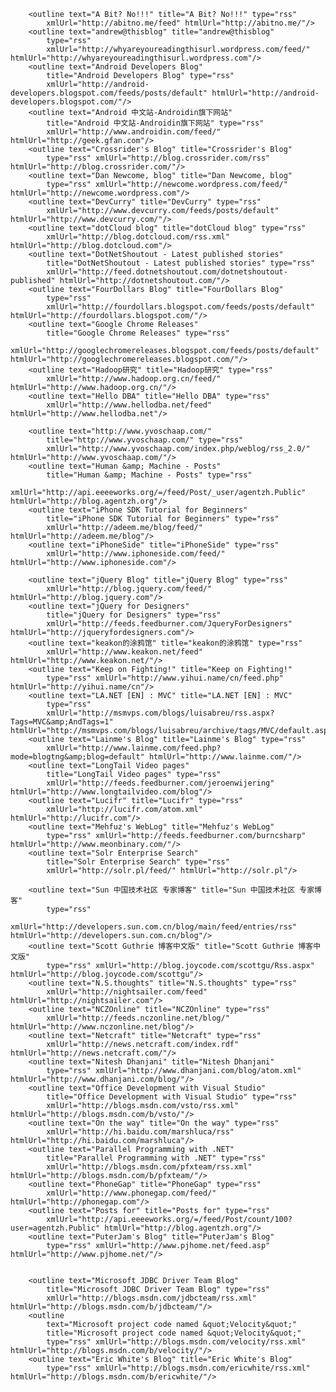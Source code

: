         <outline text="A Bit? No!!!" title="A Bit? No!!!" type="rss"
            xmlUrl="http://abitno.me/feed" htmlUrl="http://abitno.me/"/>
        <outline text="andrew@thisblog" title="andrew@thisblog"
            type="rss"
            xmlUrl="http://whyareyoureadingthisurl.wordpress.com/feed/" htmlUrl="http://whyareyoureadingthisurl.wordpress.com"/>
        <outline text="Android Developers Blog"
            title="Android Developers Blog" type="rss"
            xmlUrl="http://android-developers.blogspot.com/feeds/posts/default" htmlUrl="http://android-developers.blogspot.com/"/>
        <outline text="Android 中文站-Androidin旗下网站"
            title="Android 中文站-Androidin旗下网站" type="rss"
            xmlUrl="http://www.androidin.com/feed/" htmlUrl="http://geek.gfan.com"/>
        <outline text="Crossrider's Blog" title="Crossrider's Blog"
            type="rss" xmlUrl="http://blog.crossrider.com/rss" htmlUrl="http://blog.crossrider.com/"/>
        <outline text="Dan Newcome, blog" title="Dan Newcome, blog"
            type="rss" xmlUrl="http://newcome.wordpress.com/feed/" htmlUrl="http://newcome.wordpress.com"/>
        <outline text="DevCurry" title="DevCurry" type="rss"
            xmlUrl="http://www.devcurry.com/feeds/posts/default" htmlUrl="http://www.devcurry.com/"/>
        <outline text="dotCloud blog" title="dotCloud blog" type="rss"
            xmlUrl="http://blog.dotcloud.com/rss.xml" htmlUrl="http://blog.dotcloud.com"/>
        <outline text="DotNetShoutout - Latest published stories"
            title="DotNetShoutout - Latest published stories" type="rss"
            xmlUrl="http://feed.dotnetshoutout.com/dotnetshoutout-published" htmlUrl="http://dotnetshoutout.com/"/>
        <outline text="FourDollars Blog" title="FourDollars Blog"
            type="rss"
            xmlUrl="http://fourdollars.blogspot.com/feeds/posts/default" htmlUrl="http://fourdollars.blogspot.com/"/>
        <outline text="Google Chrome Releases"
            title="Google Chrome Releases" type="rss"
            xmlUrl="http://googlechromereleases.blogspot.com/feeds/posts/default" htmlUrl="http://googlechromereleases.blogspot.com/"/>
        <outline text="Hadoop研究" title="Hadoop研究" type="rss"
            xmlUrl="http://www.hadoop.org.cn/feed/" htmlUrl="http://www.hadoop.org.cn/"/>
        <outline text="Hello DBA" title="Hello DBA" type="rss"
            xmlUrl="http://www.hellodba.net/feed" htmlUrl="http://www.hellodba.net"/>

        <outline text="http://www.yvoschaap.com/"
            title="http://www.yvoschaap.com/" type="rss"
            xmlUrl="http://www.yvoschaap.com/index.php/weblog/rss_2.0/" htmlUrl="http://www.yvoschaap.com/"/>
        <outline text="Human &amp; Machine - Posts"
            title="Human &amp; Machine - Posts" type="rss"
            xmlUrl="http://api.eeeeworks.org/=/feed/Post/_user/agentzh.Public" htmlUrl="http://blog.agentzh.org"/>
        <outline text="iPhone SDK Tutorial for Beginners"
            title="iPhone SDK Tutorial for Beginners" type="rss"
            xmlUrl="http://adeem.me/blog/feed/" htmlUrl="http://adeem.me/blog"/>
        <outline text="iPhoneSide" title="iPhoneSide" type="rss"
            xmlUrl="http://www.iphoneside.com/feed/" htmlUrl="http://www.iphoneside.com"/>

        <outline text="jQuery Blog" title="jQuery Blog" type="rss"
            xmlUrl="http://blog.jquery.com/feed/" htmlUrl="http://blog.jquery.com"/>
        <outline text="jQuery for Designers"
            title="jQuery for Designers" type="rss"
            xmlUrl="http://feeds.feedburner.com/JqueryForDesigners" htmlUrl="http://jqueryfordesigners.com"/>
        <outline text="keakon的涂鸦馆" title="keakon的涂鸦馆" type="rss"
            xmlUrl="http://www.keakon.net/feed" htmlUrl="http://www.keakon.net/"/>
        <outline text="Keep on Fighting!" title="Keep on Fighting!"
            type="rss" xmlUrl="http://www.yihui.name/cn/feed.php" htmlUrl="http://yihui.name/cn"/>
        <outline text="LA.NET [EN] : MVC" title="LA.NET [EN] : MVC"
            type="rss"
            xmlUrl="http://msmvps.com/blogs/luisabreu/rss.aspx?Tags=MVC&amp;AndTags=1" htmlUrl="http://msmvps.com/blogs/luisabreu/archive/tags/MVC/default.aspx"/>
        <outline text="Lainme's Blog" title="Lainme's Blog" type="rss"
            xmlUrl="http://www.lainme.com/feed.php?mode=blogtng&amp;blog=default" htmlUrl="http://www.lainme.com/"/>
        <outline text="LongTail Video pages"
            title="LongTail Video pages" type="rss"
            xmlUrl="http://feeds.feedburner.com/jeroenwijering" htmlUrl="http://www.longtailvideo.com/blog"/>
        <outline text="Lucifr" title="Lucifr" type="rss"
            xmlUrl="http://lucifr.com/atom.xml" htmlUrl="http://lucifr.com"/>
        <outline text="Mehfuz's WebLog" title="Mehfuz's WebLog"
            type="rss" xmlUrl="http://feeds.feedburner.com/burncsharp" htmlUrl="http://www.meonbinary.com/"/>
        <outline text="Solr Enterprise Search"
            title="Solr Enterprise Search" type="rss"
            xmlUrl="http://solr.pl/feed/" htmlUrl="http://solr.pl"/>

        <outline text="Sun 中国技术社区 专家博客" title="Sun 中国技术社区 专家博客"
            type="rss"
            xmlUrl="http://developers.sun.com.cn/blog/main/feed/entries/rss" htmlUrl="http://developers.sun.com.cn/blog"/>
        <outline text="Scott Guthrie 博客中文版" title="Scott Guthrie 博客中文版"
            type="rss" xmlUrl="http://blog.joycode.com/scottgu/Rss.aspx" htmlUrl="http://blog.joycode.com/scottgu"/>
        <outline text="N.S.thoughts" title="N.S.thoughts" type="rss"
            xmlUrl="http://nightsailer.com/feed" htmlUrl="http://nightsailer.com"/>
        <outline text="NCZOnline" title="NCZOnline" type="rss"
            xmlUrl="http://feeds.nczonline.net/blog/" htmlUrl="http://www.nczonline.net/blog"/>
        <outline text="Netcraft" title="Netcraft" type="rss"
            xmlUrl="http://news.netcraft.com/index.rdf" htmlUrl="http://news.netcraft.com/"/>
        <outline text="Nitesh Dhanjani" title="Nitesh Dhanjani"
            type="rss" xmlUrl="http://www.dhanjani.com/blog/atom.xml" htmlUrl="http://www.dhanjani.com/blog/"/>
        <outline text="Office Development with Visual Studio"
            title="Office Development with Visual Studio" type="rss"
            xmlUrl="http://blogs.msdn.com/vsto/rss.xml" htmlUrl="http://blogs.msdn.com/b/vsto/"/>
        <outline text="On the way" title="On the way" type="rss"
            xmlUrl="http://hi.baidu.com/marshluca/rss" htmlUrl="http://hi.baidu.com/marshluca"/>
        <outline text="Parallel Programming with .NET"
            title="Parallel Programming with .NET" type="rss"
            xmlUrl="http://blogs.msdn.com/pfxteam/rss.xml" htmlUrl="http://blogs.msdn.com/b/pfxteam/"/>
        <outline text="PhoneGap" title="PhoneGap" type="rss"
            xmlUrl="http://www.phonegap.com/feed/" htmlUrl="http://phonegap.com"/>
        <outline text="Posts for" title="Posts for" type="rss"
            xmlUrl="http://api.eeeeworks.org/=/feed/Post/count/100?user=agentzh.Public" htmlUrl="http://blog.agentzh.org"/>
        <outline text="PuterJam's Blog" title="PuterJam's Blog"
            type="rss" xmlUrl="http://www.pjhome.net/feed.asp" htmlUrl="http://www.pjhome.net/"/>


        <outline text="Microsoft JDBC Driver Team Blog"
            title="Microsoft JDBC Driver Team Blog" type="rss"
            xmlUrl="http://blogs.msdn.com/jdbcteam/rss.xml" htmlUrl="http://blogs.msdn.com/b/jdbcteam/"/>
        <outline
            text="Microsoft project code named &quot;Velocity&quot;"
            title="Microsoft project code named &quot;Velocity&quot;"
            type="rss" xmlUrl="http://blogs.msdn.com/velocity/rss.xml" htmlUrl="http://blogs.msdn.com/b/velocity/"/>
        <outline text="Eric White's Blog" title="Eric White's Blog"
            type="rss" xmlUrl="http://blogs.msdn.com/ericwhite/rss.xml" htmlUrl="http://blogs.msdn.com/b/ericwhite/"/>